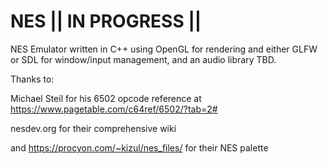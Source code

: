 # NES || IN PROGRESS ||
NES Emulator written in C++ using OpenGL for rendering and either GLFW or SDL for window/input management, and an audio library TBD. 

Thanks to:

Michael Steil for his 6502 opcode reference at https://www.pagetable.com/c64ref/6502/?tab=2# 

nesdev.org for their comprehensive wiki

and https://procyon.com/~kizul/nes_files/ for their NES palette

